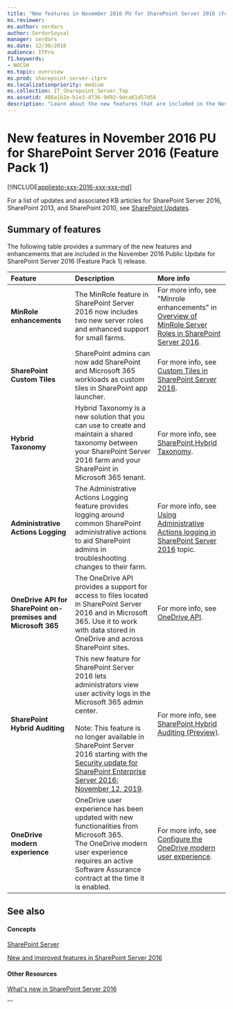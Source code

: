 ```yaml
---
title: "New features in November 2016 PU for SharePoint Server 2016 (Feature Pack 1)"
ms.reviewer: 
ms.author: serdars
author: SerdarSoysal
manager: serdars
ms.date: 12/30/2016
audience: ITPro
f1.keywords:
- NOCSH
ms.topic: overview
ms.prod: sharepoint-server-itpro
ms.localizationpriority: medium
ms.collection: IT_Sharepoint_Server_Top
ms.assetid: 486a1b2e-b1e3-4736-9d92-9dca61d57d56
description: "Learn about the new features that are included in the November 2016 Public Update for SharePoint Server 2016 (Feature Pack 1)."
---
```


# New features in November 2016 PU for SharePoint Server 2016 (Feature Pack 1)

[!INCLUDE[appliesto-xxx-2016-xxx-xxx-md](../includes/appliesto-xxx-2016-xxx-xxx-md.md)]

For a list of updates and associated KB articles for SharePoint Server 2016, SharePoint 2013, and SharePoint 2010, see [SharePoint Updates](/officeupdates/sharepoint-updates).
  
## Summary of features

The following table provides a summary of the new features and enhancements that are included in the November 2016 Public Update for SharePoint Server 2016 (Feature Pack 1) release.
  
|**Feature**|**Description**|**More info**|
|:-----|:-----|:-----|
|**MinRole enhancements** <br/> |The MinRole feature in SharePoint Server 2016 now includes two new server roles and enhanced support for small farms.  <br/> |For more info, see "Minrole enhancements" in [Overview of MinRole Server Roles in SharePoint Server 2016](../install/overview-of-minrole-server-roles-in-sharepoint-server.md).  <br/> |
|**SharePoint Custom Tiles** <br/> |SharePoint admins can now add SharePoint and Microsoft 365 workloads as custom tiles in SharePoint app launcher.  <br/> |For more info, see [Custom Tiles in SharePoint Server 2016](../administration/custom-tiles-in-sharepoint-server-2016.md).  <br/> |
|**Hybrid Taxonomy** <br/> |Hybrid Taxonomy is a new solution that you can use to create and maintain a shared taxonomy between your SharePoint Server 2016 farm and your SharePoint in Microsoft 365 tenant.  <br/> |For more info, see [SharePoint Hybrid Taxonomy](../hybrid/plan-hybrid-sharepoint-taxonomy-and-hybrid-content-types.md).  <br/> |
|**Administrative Actions Logging** <br/> |The Administrative Actions Logging feature provides logging around common SharePoint administrative actions to aid SharePoint admins in troubleshooting changes to their farm.  <br/> |For more info, see [Using Administrative Actions logging in SharePoint Server 2016](../administration/using-administrative-actions-logging-in-sharepoint-server-2016.md) topic.  <br/> |
|**OneDrive API for SharePoint on-premises and Microsoft 365** <br/> |The OneDrive API provides a support for access to files located in SharePoint Server 2016 and in Microsoft 365. Use it to work with data stored in OneDrive and across SharePoint sites.  <br/> |For more info, see [OneDrive API](/onedrive/developer/rest-api/?view=odsp-graph-online).  <br/> |
|**SharePoint Hybrid Auditing** <br/> |This new feature for SharePoint Server 2016 lets administrators view user activity logs in the Microsoft 365 admin center. <br/><br/>Note: This feature is no longer available in SharePoint Server 2016 starting with the [Security update for SharePoint Enterprise Server 2016: November 12, 2019](https://support.microsoft.com/help/4484143/security-update-for-sharepoint-enterprise-server-2016-november-12). <br/> |For more info, see [SharePoint Hybrid Auditing (Preview)](../administration/configure-sharepoint-hybrid-auditing-preview.md).  <br/> |
|**OneDrive modern experience** <br/> |OneDrive user experience has been updated with new functionalities from Microsoft 365.  <br/> The OneDrive modern user experience requires an active Software Assurance contract at the time it is enabled.  <br/> |For more info, see [Configure the OneDrive modern user experience](../sites/configure-the-onedrive-for-business-modern-user-experience.md).  <br/> |
   
## See also

#### Concepts

[SharePoint Server](../sharepoint-server.yml)
  
[New and improved features in SharePoint Server 2016](new-and-improved-features-in-sharepoint-server-2016.md)
#### Other Resources

[What's new in SharePoint Server 2016](https://support.office.com/article/089369b5-c3d4-4551-8bed-22b2548abd3b)

'''